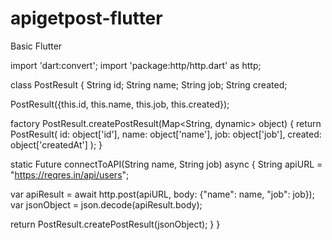 # apigetpost-flutter
Basic Flutter

import 'dart:convert';
import 'package:http/http.dart' as http;

class PostResult
{
  String id;
  String name;
  String job;
  String created;

  PostResult({this.id, this.name, this.job, this.created});

  factory PostResult.createPostResult(Map<String, dynamic> object)
  {
    return PostResult(
      id: object['id'],
      name: object['name'],
      job: object['job'],
      created: object['createdAt']
    );
  }

  static Future<PostResult> connectToAPI(String name, String job) async
  {
    String apiURL = "https://reqres.in/api/users";

   var apiResult = await http.post(apiURL, body: {"name": name, "job": job});
   var jsonObject = json.decode(apiResult.body);

   return PostResult.createPostResult(jsonObject);
  }
}
